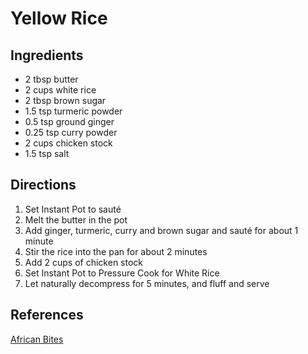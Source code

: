 # Yellow Rice

## Ingredients

* 2 tbsp butter
* 2 cups white rice
* 2 tbsp brown sugar
* 1.5 tsp turmeric powder
* 0.5 tsp ground ginger
* 0.25 tsp curry powder
* 2 cups chicken stock
* 1.5 tsp salt

## Directions

1. Set Instant Pot to sauté
2. Melt the butter in the pot
3. Add ginger, turmeric, curry and brown sugar and sauté for about 1 minute
4. Stir the rice into the pan for about 2 minutes
5. Add 2 cups of chicken stock
6. Set Instant Pot to Pressure Cook for White Rice
7. Let naturally decompress for 5 minutes, and fluff and serve

## References

[African Bites](https://www.africanbites.com/south-african-yellow-rice/)
